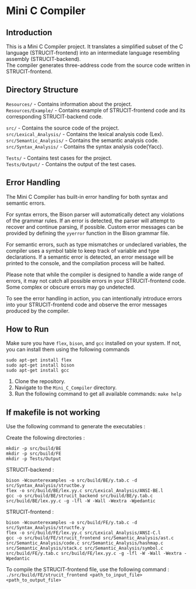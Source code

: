 # Mini C Compiler #

## Introduction ##

This is a Mini C Compiler project. It translates a simplified subset of the C language (STRUCIT-frontend) into an intermediate language resembling assembly (STRUCIT-backend).  
The compiler generates three-address code from the source code written in STRUCIT-frontend.

## Directory Structure ##

`Resources/` - Contains information about the project.  
`Resources/Example/` - Contains example of STRUCIT-frontend code and its corresponding STRUCIT-backend code.    

`src/` - Contains the source code of the project.   
`src/Lexical_Analysis/` - Contains the lexical analysis code (Lex).
`src/Semantic_Analysis/` - Contains the semantic analysis code.    
`src/Syntax_Analysis/` - Contains the syntax analysis code(Yacc).

`Tests/` - Contains test cases for the project.     
`Tests/Output/` - Contains the output of the test cases.

## Error Handling ##

The Mini C Compiler has built-in error handling for both syntax and semantic errors. 

For syntax errors, the Bison parser will automatically detect any violations of the grammar rules. If an error is detected, the parser will attempt to recover and continue parsing, if possible. Custom error messages can be provided by defining the `yyerror` function in the Bison grammar file.

For semantic errors, such as type mismatches or undeclared variables, the compiler uses a symbol table to keep track of variable and type declarations. If a semantic error is detected, an error message will be printed to the console, and the compilation process will be halted.

Please note that while the compiler is designed to handle a wide range of errors, it may not catch all possible errors in your STRUCIT-frontend code. Some complex or obscure errors may go undetected.

To see the error handling in action, you can intentionally introduce errors into your STRUCIT-frontend code and observe the error messages produced by the compiler.

## How to Run ##

Make sure you have `flex`, `bison`, and `gcc` installed on your system.
If not, you can install them using the following commands        
```
sudo apt-get install flex                       
sudo apt-get install bison
sudo apt-get install gcc
```

1. Clone the repository.
2. Navigate to the `Mini_C_Compiler` directory.
3. Run the following command to get all available commands: `make help`

## If makefile is not working ##
Use the following command to generate the executables :

Create the following directories :        
```
mkdir -p src/build/BE
mkdir -p src/build/FE
mkdir -p Tests/Output
```

STRUCIT-backend :             
```
bison -Wcounterexamples -o src/build/BE/y.tab.c -d src/Syntax_Analysis/structbe.y
flex -o src/build/BE/lex.yy.c src/Lexical_Analysis/ANSI-BE.l
gcc -o src/build/BE/strucit_backend src/build/BE/y.tab.c src/build/BE/lex.yy.c -g -lfl -W -Wall -Wextra -Wpedantic
```

STRUCIT-frontend :    
```
bison -Wcounterexamples -o src/build/FE/y.tab.c -d src/Syntax_Analysis/structfe.y
flex -o src/build/FE/lex.yy.c src/Lexical_Analysis/ANSI-C.l
gcc -o src/build/FE/strucit_frontend src/Semantic_Analysis/ast.c src/Semantic_Analysis/code.c src/Semantic_Analysis/hashmap.c src/Semantic_Analysis/stack.c src/Semantic_Analysis/symbol.c src/build/FE/y.tab.c src/build/FE/lex.yy.c -g -lfl -W -Wall -Wextra -Wpedantic
```

To compile the STRUCIT-frontend file, use the following command : 
`
./src/build/FE/strucit_frontend <path_to_input_file> <path_to_output_file>
`

